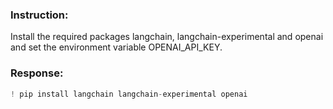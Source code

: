 ### Instruction:
Install the required packages langchain, langchain-experimental and openai and set the environment variable OPENAI_API_KEY.

### Response:
```python
! pip install langchain langchain-experimental openai
```